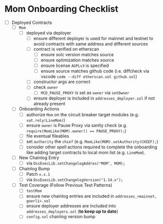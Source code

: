 # Mom Onboarding Checklist
  * [ ] Deployed Contracts
    * [ ] `Mom`
      * [ ] deployed via deployer
        * [ ] ensure different deployer is used for mainnet and testnet to avoid contracts with same address and different sources
        * [ ] contract is verified on etherscan
          * [ ] ensure solc version matches source
          * [ ] ensure optimization matches source
          * [ ] ensure license `AGPLv3` is specified
          * [ ] ensure source matches github code (i.e. diffcheck via vscode `code --diff etherscan.sol github.sol`)
        * [ ] constructor args are correct
        * [ ] check `owner`
          * [ ] `MCD_PAUSE_PROXY` is set as `owner` via `setOwner`
        * [ ] ensure deployer is included in `addresses_deployer.sol` if not already present 
    * [ ] Onboarding Actions
      * [ ] authorize `Mom` on the circuit breaker target modules (e.g. `vat.rely(LineMom)`)
      * [ ] ensure `owner` is Pause Proxy via sanity check (e.g. `require(MomLike(MOM).owner() == PAUSE_PROXY);`)
      * [ ] file eventual fileables
      * [ ] set `authority` the `chief` (e.g. `MomLike(MOM).setAuthority(CHIEF);`)
      * [ ] consider other spell actions required to complete the onboarding like adding target contracts to local mom list (e.g. `LineMom`).
    * [ ] New Chainlog Entry
        * [ ] via `DssExecLib.setChangelogAddres("MOM", MOM);`
    * [ ] Chainlog Bump
      * [ ] Patch `x.x.1`
      * [ ] via `DssExecLib.setChangelogVersion("1.14.x");`
    * [ ] Test Coverage (Follow Previous Test Patterns)
      * [ ] `testMom`
      * [ ] ensure new chainlog entries are included in `addresses_<mainnet, goerli>.sol`
      * [ ] ensure deployer addresses are included into `addresses_deployers.sol` (**to keep up to date**)
      * [ ] `config.sol` chainlog version bump
